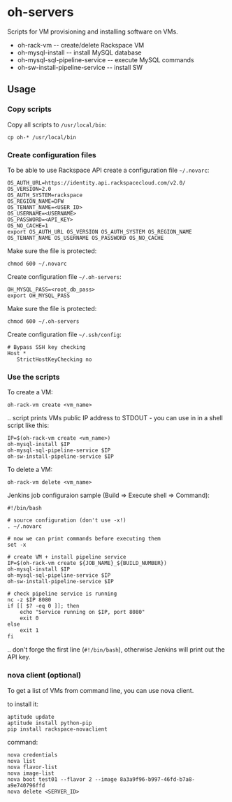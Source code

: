# oh-servers

Scripts for VM provisioning and installing software on VMs.

* oh-rack-vm -- create/delete Rackspace VM
* oh-mysql-install -- install MySQL database
* oh-mysql-sql-pipeline-service -- execute MySQL commands
* oh-sw-install-pipeline-service -- install SW

## Usage

### Copy scripts

Copy all scripts to `/usr/local/bin`:

    cp oh-* /usr/local/bin

### Create configuration files

To be able to use Rackspace API create a configuration file `~/.novarc`:

    OS_AUTH_URL=https://identity.api.rackspacecloud.com/v2.0/
    OS_VERSION=2.0
    OS_AUTH_SYSTEM=rackspace
    OS_REGION_NAME=DFW
    OS_TENANT_NAME=<USER_ID>
    OS_USERNAME=<USERNAME>
    OS_PASSWORD=<API_KEY>
    OS_NO_CACHE=1
    export OS_AUTH_URL OS_VERSION OS_AUTH_SYSTEM OS_REGION_NAME OS_TENANT_NAME OS_USERNAME OS_PASSWORD OS_NO_CACHE

Make sure the file is protected:

    chmod 600 ~/.novarc

Create configuration file `~/.oh-servers`:

    OH_MYSQL_PASS=<root_db_pass>
    export OH_MYSQL_PASS

Make sure the file is protected:

    chmod 600 ~/.oh-servers

Create configuration file `~/.ssh/config`:

    # Bypass SSH key checking
    Host *
       StrictHostKeyChecking no

### Use the scripts

To create a VM:

    oh-rack-vm create <vm_name>
    
.. script prints VMs public IP address to STDOUT - you can use in in a shell script like this:

    IP=$(oh-rack-vm create <vm_name>)
    oh-mysql-install $IP
    oh-mysql-sql-pipeline-service $IP
    oh-sw-install-pipeline-service $IP
    
To delete a VM:

    oh-rack-vm delete <vm_name>

Jenkins job configuraion sample (Build => Execute shell => Command):

    #!/bin/bash

    # source configuration (don't use -x!)
    . ~/.novarc

    # now we can print commands before executing them
    set -x

    # create VM + install pipeline service
    IP=$(oh-rack-vm create ${JOB_NAME}_${BUILD_NUMBER})
    oh-mysql-install $IP
    oh-mysql-sql-pipeline-service $IP
    oh-sw-install-pipeline-service $IP

    # check pipeline service is running
    nc -z $IP 8080
    if [[ $? -eq 0 ]]; then
        echo "Service running on $IP, port 8080"
        exit 0
    else
        exit 1
    fi

.. don't forge the first line (`#!/bin/bash`), otherwise Jenkins will print out the
API key.

### nova client (optional)

To get a list of VMs from command line, you can use nova client.

to install it:

    aptitude update
    aptitude install python-pip
    pip install rackspace-novaclient

command:

    nova credentials
    nova list
    nova flavor-list
    nova image-list
    nova boot test01 --flavor 2 --image 8a3a9f96-b997-46fd-b7a8-a9e740796ffd
    nova delete <SERVER_ID>
